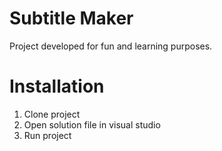 # Subtitle Maker

Project developed for fun and learning purposes.

# Installation

1. Clone project
1. Open solution file in visual studio
1. Run project

